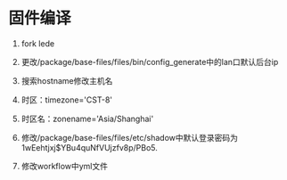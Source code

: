 # 固件编译

1. fork lede

2. 更改/package/base-files/files/bin/config_generate中的lan口默认后台ip

3. 搜索hostname修改主机名

4. 时区：timezone='CST-8'

5. 时区名：zonename='Asia/Shanghai'

6. 修改/package/base-files/files/etc/shadow中默认登录密码为$1$wEehtjxj$YBu4quNfVUjzfv8p/PBo5.

7. 修改workflow中yml文件
